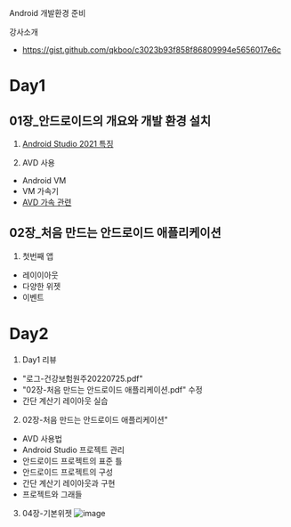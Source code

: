 Android 개발환경 준비

강사소개

- https://gist.github.com/qkboo/c3023b93f858f86809994e5656017e6c

# Day1

## 01장\_안드로이드의 개요와 개발 환경 설치

1. [Android Studio 2021 특징](https://gist.github.com/qkboo/ccd5b4312d1163339b47d8e9f3aaf69f)

2. AVD 사용

- Android VM
- VM 가속기
- [AVD 가속 관련](https://gist.github.com/qkboo/38abd7d07a5e10635e0dacc5b309e5bb)

## 02장\_처음 만드는 안드로이드 애플리케이션

1. 첫번째 앱

- 레이이아웃
- 다양한 위젯
- 이벤트


# Day2

1. Day1 리뷰
 - "로그-건강보험원주20220725.pdf"
 - "02장-처음 만드는 안드로이드 애플리케이션.pdf" 수정
 - 간단 계산기 레이아웃 실습

2. 02장-처음 만드는 안드로이드 애플리케이션"
  - AVD 사용법
  - Android Studio 프로젝트 관리
  - 안드로이드 프로젝트의 표준 틀
  - 안드로이드 프로젝트의 구성
  - 간단 계산기 레이아웃과 구현
  - 프로젝트와 그래들

3. 04장-기본위젯
![image](https://user-images.githubusercontent.com/1676624/180895754-c1184081-991f-457f-a7dc-86d59df69d6b.png)
